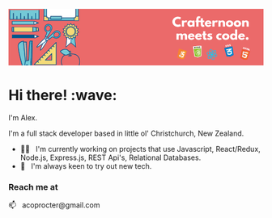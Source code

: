 
[![banner](https://github.com/alexpppp/alexpppp/raw/master/assets/header.png)](#)
<h1> Hi there! :wave:</h1>
<p>I'm Alex.</p>
<p>I'm a full stack developer based in little ol' Christchurch, New Zealand.</p>

- 👨‍💻 &nbsp; I'm currently working on projects that use Javascript, React/Redux, Node.js, Express.js, REST Api's, Relational Databases.
- 🤔 &nbsp; I'm always keen to try out new tech.

### Reach me at
<p>📫 &nbsp; acoprocter@gmail.com</p>



